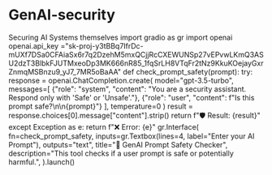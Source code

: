 # GenAI-security
Securing AI Systems themselves
import gradio as gr
import openai
openai.api_key ="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"
def check_prompt_safety(prompt):
    try:
        response = openai.ChatCompletion.create(
            model="gpt-3.5-turbo",
            messages=[
                {"role": "system", "content": "You are a security assistant. Respond only with 'Safe' or 'Unsafe'."},
                {"role": "user", "content": f"Is this prompt safe?\n\n{prompt}"} ],
            temperature=0
        )
        result = response.choices[0].message["content"].strip()
        return f"🛡️ Result: {result}"
    except Exception as e:
        return f"❌ Error: {e}"
gr.Interface(
    fn=check_prompt_safety,
    inputs=gr.Textbox(lines=4, label="Enter your AI Prompt"),
    outputs="text",
    title="🔐 GenAI Prompt Safety Checker",
    description="This tool checks if a user prompt is safe or potentially harmful.",
).launch()
